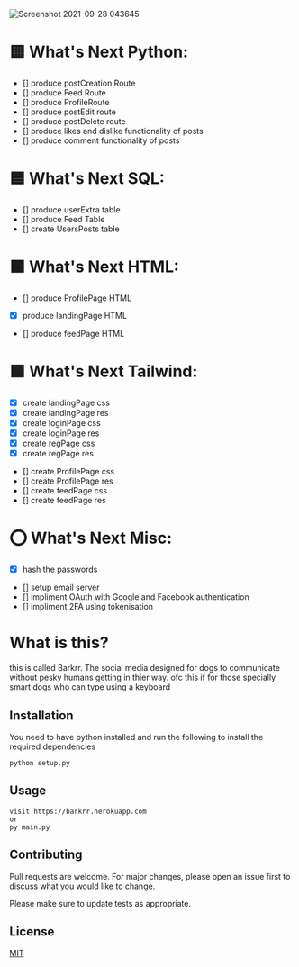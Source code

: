 ![Screenshot 2021-09-28 043645](https://user-images.githubusercontent.com/36351054/134966132-12a8d4dd-ab07-4a44-8a15-78a45afec507.png)

# 🟨 What's Next __Python__:
  - [] produce postCreation Route
  - [] produce Feed Route
  - [] produce ProfileRoute
  - [] produce postEdit route
  - [] produce postDelete route
  - [] produce likes and dislike functionality of posts
  - [] produce comment functionality of posts

# 🟦 What's Next __SQL__:
  - []  produce userExtra table
  - []  produce Feed Table
  - []  create UsersPosts table

# 🟧 What's Next __HTML__:
  - [] produce ProfilePage HTML
  - [x] produce landingPage HTML
  - [] produce feedPage HTML

# 🟩 What's Next __Tailwind__:
  - [x] create landingPage css
  - [x] create landingPage res
  - [x] create loginPage css
  - [x] create loginPage res
  - [x] create regPage css
  - [x] create regPage res
  - [] create ProfilePage css
  - [] create ProfilePage res
  - [] create feedPage css
  - [] create feedPage res

# ⭕ What's Next __Misc__:
  - [x] hash the passwords
  - [] setup email server
  - [] impliment OAuth with Google and Facebook authentication
  - [] impliment 2FA using tokenisation

# What is this?

this is called Barkrr. The social media designed for dogs to communicate without pesky humans getting in thier way. ofc this if for those specially smart dogs who can type using a keyboard

## Installation

You need to have python installed and run the following to install the required dependencies

```batch
python setup.py
```

## Usage

```batch
visit https://barkrr.herokuapp.com
or 
py main.py
```

## Contributing
Pull requests are welcome. For major changes, please open an issue first to discuss what you would like to change.

Please make sure to update tests as appropriate.

## License
[MIT](https://choosealicense.com/licenses/mit/)
